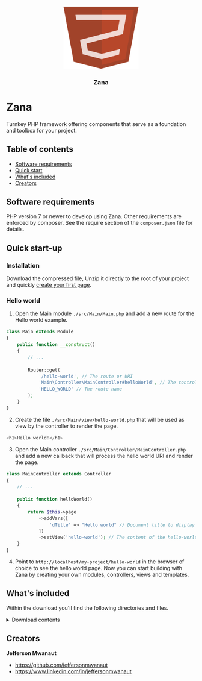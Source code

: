 <p align="center">
    <img src="public/img/icon.png" alt="Zana logo" width="200" height="165">
</p>

<h3 align="center">Zana</h3>

# Zana

Turnkey PHP framework offering components that serve as a foundation and toolbox for your project.

## Table of contents

- [Software requirements](#software-requirements)
- [Quick start](#quick-start-up)
- [What's included](#whats-included)
- [Creators](#creators)

## Software requirements

PHP version 7 or newer to develop using Zana. Other requirements are enforced by composer. See the require section of the `composer.json` file for details.

## Quick start-up

### Installation

Download the compressed file, Unzip it directly to the root of your project and quickly [create your first page](#hello-world).

### Hello world

1. Open the Main module `./src/Main/Main.php` and add a new route for the Hello world example.
```php
class Main extends Module
{
    public function __construct()
    {
        // ...

        Router::get(
            '/hello-world', // The route or URI
            'Main\Controller\MainController#helloWorld', // The controller or callback that will process the URI and render the page
            'HELLO_WORLD' // The route name
        );
    }
}
```
2. Create the file `./src/Main/view/hello-world.php` that will be used as view by the controller to render the page.
```php
<h1>Hello world!</h1>
```
3. Open the Main controller `./src/Main/Controller/MainController.php` and add a new callback that will process the hello world URI and render the page.
```php
class MainController extends Controller
{
    // ...

    public function helloWorld()
    {
        return $this->page
            ->addVars([
                'dTitle' => "Hello world" // Document title to display in the browser tab
            ])
            ->setView('hello-world'); // The content of the hello-world web page
    }
}
```
4. Point to `http://localhost/my-project/hello-world` in the browser of choice to see the hello world page. Now you can start building with Zana by creating your own modules, controllers, views and templates.

## What's included

Within the download you'll find the following directories and files.

<details>
  <summary>Download contents</summary>

  ```text
  zana/
  ├── config/
  │   ├── ABAC/
  │   │   └── policy.json
  │   ├── com.php
  │   ├── dev.php
  │   ├── mode.txt
  │   ├── modules.php
  │   └── prod.php
  ├── public/
  │   ├── css/
  │   │   └── app.css
  │   ├── img/
  │   │   ├── icon.png
  │   │   ├── zana-1.png
  │   │   └── zana-2.png
  │   ├── js/
  │   │   └── app.js
  │   └── app.php
  ├── src/
  │   ├── Doc/
  │   │   ├── Controller/
  │   │   │   └── DocController.php
  │   │   ├── view/
  │   │   │   ├── default.php
  │   │   │   ├── download.php
  │   │   │   ├── example.php
  │   │   │   └── structure.php
  │   │   └── Doc.php
  │   └── Main/
  │       ├── Controller/
  │       │   └── MainController.php
  │       ├── view/
  │       │   └── website-under-construction.php
  │       └── Main.php
  ├── template/
  │   └── partial/
  ├── vendor/
  │   ├── zana/
  │   │   ├── ABAC/
  │   │   │   └── Policy.php
  │   │   ├── Config/
  │   │   │   ├── com.php
  │   │   │   ├── Config.php
  │   │   │   ├── dev.php
  │   │   │   ├── mode.txt
  │   │   │   ├── modules.php
  │   │   │   └── prod.php
  │   │   ├── Cookie/
  │   │   │   └── Cookie.php
  │   │   ├── Database/
  │   │   │   ├── Connection/
  │   │   │   │   ├── MySQLDB.php
  │   │   │   │   ├── PostgreSQLDB.php
  │   │   │   │   └── SQLiteDB.php
  │   │   │   ├── DAO/
  │   │   │   │   ├── MySQLDAP.php
  │   │   │   │   ├── PostgreDAO.php
  │   │   │   │   └── SQLiteAO.php
  │   │   │   ├── DbFactory.php
  │   │   │   └── DbType.php
  │   │   ├── Entity/
  │   │   │   ├── Entity.php
  │   │   │   └── JsonSerializableEntity.php
  │   │   ├── Http/
  │   │   │   ├── HttpException.php
  │   │   │   ├── HttpRequest.php
  │   │   │   ├── HttpResponse.php
  │   │   │   ├── Page.php
  │   │   │   └── PageFormat.php
  │   │   ├── Pattern/
  │   │   │   ├── DAO/
  │   │   │   │   ├── DAO.php
  │   │   │   │   └── IDAO.php
  │   │   │   ├── AbstractFactory.php
  │   │   │   └── Singleton.php
  │   │   ├── Router/
  │   │   │   ├── Route.php
  │   │   │   ├── Router.php
  │   │   │   └── RouterException.php
  │   │   ├── Session/
  │   │   │   ├── Session.php
  │   │   │   └── SessionInterface.php
  │   │   ├── template/
  │   │   │   ├── partial/
  │   │   │   │   ├── base-footer.inc.php
  │   │   │   │   └── base-header.inc.php
  │   │   │   ├── base.template.php
  │   │   │   └── zana.template.php
  │   │   ├── Application.php
  │   │   ├── Controller.php
  │   │   ├── Exception.php
  │   │   └── Module.php
  │   └── autoload.php
  ├── .htaccess
  ├── composer.json
  ├── composer.lock
  └── README.md
  ```
</details>

## Creators

**Jefferson Mwanaut**

- <https://github.com/jeffersonmwanaut>
- <https://www.linkedin.com/in/jeffersonmwanaut>
